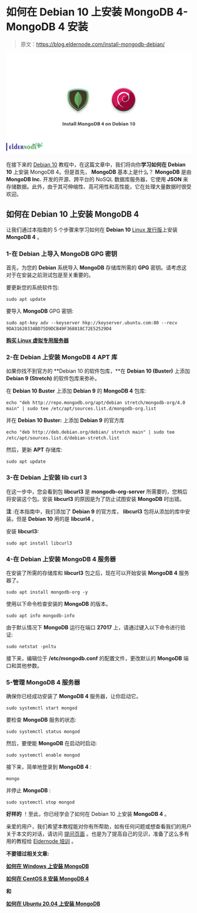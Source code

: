 # 如何在 Debian 10 上安装 MongoDB 4-MongoDB 4 安装

> 原文：<https://blog.eldernode.com/install-mongodb-debian/>

![How to install MongoDB 4 on Debian 10](img/106d3b00fc88695dd0ec87be3b54d607.png)

在接下来的 [Debian 10](https://eldernode.com/tag/learning-debian-10/) 教程中，在这篇文章中，我们将向你**学习如何在 Debian 10** 上安装 MongoDB 4。但是首先， **MongoDB** 基本上是什么？ **MongoDB** 是由 **MongoDB Inc.** 开发的开源、跨平台的 NoSQL 数据库服务器，它使用 **JSON** 来存储数据。此外，由于其可伸缩性、高可用性和高性能，它在处理大量数据时很受欢迎。

## 如何在 Debian 10 上安装 MongoDB 4

让我们通过本指南的 5 个步骤来学习如何在 **Debian 10** [Linux 发行版](https://en.wikipedia.org/wiki/Linux_distribution)上安装 **MongoDB 4** 。

### 1-在 Debian 上导入 MongoDB GPG 密钥

首先，为您的 **Debian** 系统导入 **MongoDB** 存储库所需的 **GPG** 密钥。请考虑这对于在安装之前测试包是至关重要的。

要更新您的系统软件包:

```
sudo apt update 
```

要导入 **MongoDB** GPG 密钥:

```
sudo apt-key adv --keyserver hkp://keyserver.ubuntu.com:80 --recv 9DA31620334BD75D9DCB49F368818C72E52529D4 
```

**[购买 Linux 虚拟专用服务器](https://eldernode.com/linux-vps/)**

### 2-在 Debian 上安装 MongoDB 4 APT 库

如果你找不到官方的 **Debian 10 的软件包库，**在 **Debian 10 (Buster)** 上添加 **Debian 9** **(Stretch)** 的软件包库来弥补。

在 **Debian 10 Buster** 上添加 **Debian 9** 的 **MongoDB 4** 包库:

```
echo "deb http://repo.mongodb.org/apt/debian stretch/mongodb-org/4.0 main" | sudo tee /etc/apt/sources.list.d/mongodb-org.list 
```

并在 **Debian 10 Buster:** 上添加 **Debian 9** 的官方库

```
echo "deb http://deb.debian.org/debian/ stretch main" | sudo tee /etc/apt/sources.list.d/debian-stretch.list 
```

然后，更新 **APT** 存储库:

```
sudo apt update 
```

### 3-在 Debian 上安装 lib curl 3

在这一步中，您会看到包 **libcurl3** 是 **mongodb-org-server** 所需要的，您稍后将安装这个包。安装 **libcurl3** 的原因是为了防止试图安装 **MongoDB** 时出错。

**注** :在本指南中，我们添加了 **Debian 9** 的官方库， **libcurl3** 包将从添加的库中安装。但是 **Debian 10** 用的是 **libcurl4** 。

安装 **libcurl3:**

```
sudo apt install libcurl3 
```

### 4-在 Debian 上安装 MongoDB 4 服务器

在安装了所需的存储库和 **libcurl3** 包之后，现在可以开始安装 **MongoDB 4** 服务器了。

```
sudo apt install mongodb-org -y 
```

使用以下命令检查安装的 **MongoDB** 的版本。

```
sudo apt info mongodb-info 
```

由于默认情况下 **MongoDB** 运行在端口 **27017** 上，请通过键入以下命令进行验证:

```
sudo netstat -pnltu 
```

接下来，编辑位于 **/etc/mongodb.conf** 的配置文件，更改默认的 **MongoDB** 端口和其他参数。

### 5-管理 MongoDB 4 服务器

确保你已经成功安装了 **MongoDB 4** 服务器，让你启动它。

```
sudo systemctl start mongod
```

要检查 **MongoDB** 服务的状态:

```
sudo systemctl status mongod 
```

然后，要使能 **MongoDB** 在启动时启动:

```
sudo systemctl enable mongod 
```

接下来，简单地登录到 **MongoDB 4** :

```
mongo 
```

并停止 **MongoDB** :

```
sudo systemctl stop mongod 
```

**好样的** ！至此，你已经学会了如何在 Debian 10 上安装 **MongoDB 4** 。

亲爱的用户，我们希望本教程能对你有所帮助，如有任何问题或想查看我们的用户关于本文的对话，请访问 [提问页面](https://eldernode.com/ask) 。也是为了提高自己的见识，准备了这么多有用的教程给 [Eldernode 培训](https://eldernode.com/blog/) 。

**不要错过相关文章:**

**[如何在 Windows 上安装 MongoDB](https://eldernode.com/install-mongodb-debian/)**

**[如何在 CentOS 8 安装 MongoDB 4](https://eldernode.com/install-mongodb-4-centos-8/)**

**和**

**[如何在 Ubuntu 20.04 上安装 MongoDB](https://eldernode.com/install-mongodb-ubuntu-20/)**